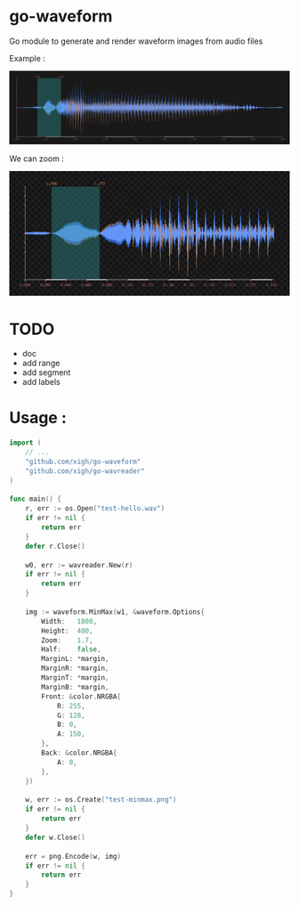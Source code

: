 # go-waveform

Go module to generate and render waveform images from audio files

Example :

![combined](combined.png)

We can zoom :

![combined2](combined2.png)

# TODO

* doc
* add range
* add segment
* add labels

# Usage :

```go
import (
    // ...
	"github.com/xigh/go-waveform"
	"github.com/xigh/go-wavreader"
)

func main() {
	r, err := os.Open("test-hello.wav")
	if err != nil {
		return err
	}
	defer r.Close()
	
	w0, err := wavreader.New(r)
	if err != nil {
        return err
    }
    
	img := waveform.MinMax(w1, &waveform.Options{
		Width:   1800,
		Height:  400,
		Zoom:    1.7,
		Half:    false,
		MarginL: *margin,
		MarginR: *margin,
		MarginT: *margin,
		MarginB: *margin,
		Front: &color.NRGBA{
			R: 255,
			G: 128,
			B: 0,
			A: 150,
		},
		Back: &color.NRGBA{
			A: 0,
		},
	})

	w, err := os.Create("test-minmax.png")
	if err != nil {
		return err
	}
	defer w.Close()

	err = png.Encode(w, img)
	if err != nil {
		return err
    }
}
```
